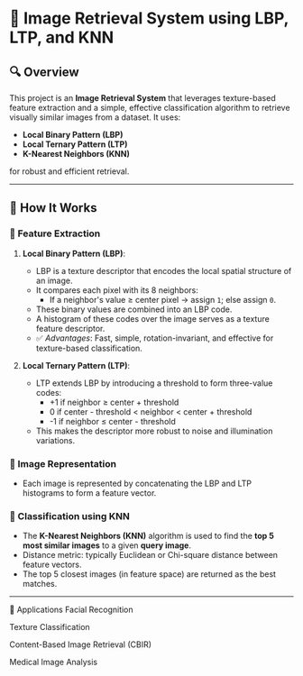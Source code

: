 # 📸 Image Retrieval System using LBP, LTP, and KNN

## 🔍 Overview

This project is an **Image Retrieval System** that leverages texture-based feature extraction and a simple, effective classification algorithm to retrieve visually similar images from a dataset. It uses:

- **Local Binary Pattern (LBP)**
- **Local Ternary Pattern (LTP)**
- **K-Nearest Neighbors (KNN)**

for robust and efficient retrieval.

---

## 🧠 How It Works

### 🔹 Feature Extraction

1. **Local Binary Pattern (LBP)**:
   - LBP is a texture descriptor that encodes the local spatial structure of an image.
   - It compares each pixel with its 8 neighbors:
     - If a neighbor's value ≥ center pixel → assign `1`; else assign `0`.
   - These binary values are combined into an LBP code.
   - A histogram of these codes over the image serves as a texture feature descriptor.
   - ✅ *Advantages*: Fast, simple, rotation-invariant, and effective for texture-based classification.

2. **Local Ternary Pattern (LTP)**:
   - LTP extends LBP by introducing a threshold to form three-value codes:
     - +1 if neighbor ≥ center + threshold
     - 0 if center - threshold < neighbor < center + threshold
     - -1 if neighbor ≤ center - threshold
   - This makes the descriptor more robust to noise and illumination variations.

### 🔹 Image Representation

- Each image is represented by concatenating the LBP and LTP histograms to form a feature vector.

### 🔹 Classification using KNN

- The **K-Nearest Neighbors (KNN)** algorithm is used to find the **top 5 most similar images** to a given **query image**.
- Distance metric: typically Euclidean or Chi-square distance between feature vectors.
- The top 5 closest images (in feature space) are returned as the best matches.

---

📌 Applications
Facial Recognition

Texture Classification

Content-Based Image Retrieval (CBIR)

Medical Image Analysis
